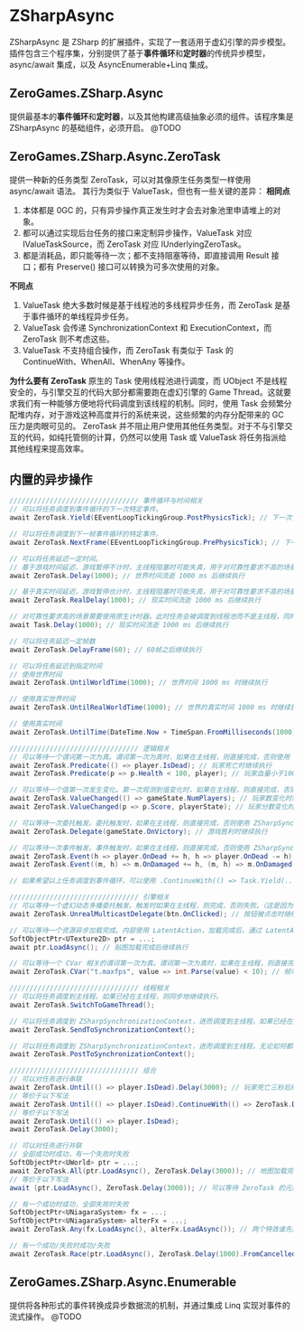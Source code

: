 # ZSharpAsync
ZSharpAsync 是 ZSharp 的扩展插件，实现了一套适用于虚幻引擎的异步模型。插件包含三个程序集，分别提供了基于**事件循环**和**定时器**的传统异步模型，async/await 集成，以及 AsyncEnumerable+Linq 集成。

## ZeroGames.ZSharp.Async
提供最基本的**事件循环**和**定时器**，以及其他构建高级抽象必须的组件。该程序集是 ZSharpAsync 的基础组件，必须开启。
@TODO

## ZeroGames.ZSharp.Async.ZeroTask
提供一种新的任务类型 ZeroTask，可以对其像原生任务类型一样使用 async/await 语法。
其行为类似于 ValueTask，但也有一些关键的差异：
**相同点**
1. 本体都是 0GC 的，只有异步操作真正发生时才会去对象池里申请堆上的对象。
2. 都可以通过实现后台任务的接口来定制异步操作，ValueTask 对应 IValueTaskSource，而 ZeroTask 对应 IUnderlyingZeroTask。
3. 都是消耗品，即只能等待一次；都不支持阻塞等待，即直接调用 Result 接口；都有 Preserve() 接口可以转换为可多次使用的对象。

**不同点**
1. ValueTask 绝大多数时候是基于线程池的多线程异步任务，而 ZeroTask 是基于事件循环的单线程异步任务。
2. ValueTask 会传递 SynchronizationContext 和 ExecutionContext，而 ZeroTask 则不考虑这些。
3. ValueTask 不支持组合操作，而 ZeroTask 有类似于 Task 的 ContinueWith、WhenAll、WhenAny 等操作。

**为什么要有 ZeroTask**
原生的 Task 使用线程池进行调度，而 UObject 不是线程安全的，与引擎交互的代码大部分都需要跑在虚幻引擎的 Game Thread。这就要求我们有一种能够方便地将代码调度到该线程的机制。同时，使用 Task 会频繁分配堆内存，对于游戏这种高度并行的系统来说，这些频繁的内存分配带来的 GC 压力是肉眼可见的。
ZeroTask 并不阻止用户使用其他任务类型。对于不与引擎交互的代码，如纯托管侧的计算，仍然可以使用 Task 或 ValueTask 将任务指派给其他线程来提高效率。
## 内置的异步操作
```C#
//////////////////////////////// 事件循环与时间相关
// 可以将任务调度到事件循环的下一次特定事件。
await ZeroTask.Yield(EEventLoopTickingGroup.PostPhysicsTick); // 下一次 PostPhysicsTick 继续执行

// 可以将任务调度到下一帧事件循环的特定事件。
await ZeroTask.NextFrame(EEventLoopTickingGroup.PrePhysicsTick); // 下一帧的 PostPhysicsTick 继续执行

// 可以将任务延迟一定时间。
// 基于游戏时间延迟，游戏暂停不计时，主线程阻塞时可能失真，用于对可靠性要求不高的场景。
await ZeroTask.Delay(1000); // 世界时间流逝 1000 ms 后继续执行

// 基于真实时间延迟，游戏暂停也计时，主线程阻塞时可能失真，用于对可靠性要求不高的场景。
await ZeroTask.RealDelay(1000); // 现实时间流逝 1000 ms 后继续执行

// 对可靠性要求高的场景需要使用原生计时器。此时任务会被调度到线程池而不是主线程，同时这也是保证高精度的必要条件。
await Task.Delay(1000); // 现实时间流逝 1000 ms 后继续执行

// 可以将任务延迟一定帧数
await ZeroTask.DelayFrame(60); // 60帧之后继续执行

// 可以将任务延迟到指定时间
// 使用世界时间
await ZeroTask.UntilWorldTime(1000); // 世界时间 1000 ms 时继续执行

// 使用真实世界时间
await ZeroTask.UntilRealWorldTime(1000); // 世界的真实时间 1000 ms 时继续执行

// 使用真实时间
await ZeroTask.UntilTime(DateTime.Now + TimeSpan.FromMilliseconds(1000)); // 真实时间 1000 ms 后继续执行

//////////////////////////////// 逻辑相关
// 可以等待一个谓词第一次为真。谓词第一次为真时，如果在主线程，则直接完成，否则使用 ZSharpSynchronizationContext 调度到主线程。
await ZeroTask.Predicate(() => player.IsDead); // 玩家死亡时继续执行
await ZeroTask.Predicate(p => p.Health < 100, player); // 玩家血量小于100时继续执行

// 可以等待一个值第一次发生变化。第一次观测到值变化时，如果在主线程，则直接完成，否则使用 ZSharpSynchronizationContext 调度到主线程。
await ZeroTask.ValueChanged(() => gameState.NumPlayers); // 玩家数变化时继续执行
await ZeroTask.ValueChanged(p => p.Score, playerState); // 玩家分数变化时继续执行

// 可以等待一次委托触发。委托触发时，如果在主线程，则直接完成，否则使用 ZSharpSynchronizationContext 调度到主线程。
await ZeroTask.Delegate(gameState.OnVictory); // 游戏胜利时继续执行

// 可以等待一次事件触发。事件触发时，如果在主线程，则直接完成，否则使用 ZSharpSynchronizationContext 调度到主线程。
await ZeroTask.Event(h => player.OnDead += h, h => player.OnDead -= h); // 玩家死亡时继续执行
await ZeroTask.Event((m, h) => m.OnDamaged += h, (m, h) => m.OnDamaged -= h, monster); // 怪物被攻击时继续执行

// 如果希望以上任务调度到事件循环，可以使用 .ContinueWith(() => Task.Yield(...))。

//////////////////////////////// 引擎相关
// 可以等待一个虚幻动态多播委托触发。触发时如果在主线程，则完成，否则失败。（这是因为虚幻的动态委托是非线程安全的）
await ZeroTask.UnrealMulticastDelegate(btn.OnClicked); // 按钮被点击时继续执行

// 可以等待一个资源异步加载完成。内部使用 LatentAction，加载完成后，通过 LatentActionManager 调度到主线程。
SoftObjectPtr<UTexture2D> ptr = ...;
await ptr.LoadAsync(); // 贴图加载完成后继续执行

// 可以等待一个 CVar 相关的谓词第一次为真。谓词第一次为真时，如果在主线程，则直接完成，否则使用 ZSharpSynchronizationContext 调度到主线程。
await ZeroTask.CVar("t.maxfps", value => int.Parse(value) < 10); // 帧率小于10时继续执行

//////////////////////////////// 线程相关
// 可以将任务调度到主线程。如果已经在主线程，则同步地继续执行。
await ZeroTask.SwitchToGameThread();

// 可以将任务调度到 ZSharpSynchronizationContext，进而调度到主线程。如果已经在主线程，则同步地继续执行。
await ZeroTask.SendToSynchronizationContext();

// 可以将任务调度到 ZSharpSynchronizationContext，进而调度到主线程。无论如何都会异步执行。
await ZeroTask.PostToSynchronizationContext();

//////////////////////////////// 组合
// 可以对任务进行串联
await ZeroTask.Until(() => player.IsDead).Delay(3000); // 玩家死亡三秒后继续执行
// 等价于以下写法
await ZeroTask.Until(() => player.IsDead).ContinueWith(() => ZeroTask.Delay(3000));
// 等价于以下写法
await ZeroTask.Until(() => player.IsDead);
await ZeroTask.Delay(3000);

// 可以对任务进行并联
// 全部成功时成功，有一个失败时失败
SoftObjectPtr<UWorld> ptr = ...;
await ZeroTask.All(ptr.LoadAsync(), ZeroTask.Delay(3000)); // 地图加载完成且超过三秒后继续执行，常用于 Loading 图保底覆盖时间
// 等价于以下写法
await (ptr.LoadAsync(), ZeroTask.Delay(3000)); // 可以等待 ZeroTask 的元组

// 有一个成功时成功，全部失败时失败
SoftObjectPtr<UNiagaraSystem> fx = ...;
SoftObjectPtr<UNiagaraSystem> alterFx = ...;
await ZeroTask.Any(fx.LoadAsync(), alterFx.LoadAsync()); // 两个特效谁先加载完就用谁

// 有一个成功/失败时成功/失败
await ZeroTask.Race(ptr.LoadAsync(), ZeroTask.Delay(1000).FromCancelled()); // 地图在一秒内加载完成继续执行，否则超时失败

```

## ZeroGames.ZSharp.Async.Enumerable
提供将各种形式的事件转换成异步数据流的机制，并通过集成 Linq 实现对事件的流式操作。
@TODO



